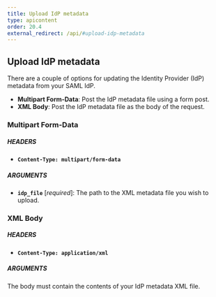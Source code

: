 ```yaml
---
title: Upload IdP metadata
type: apicontent
order: 20.4
external_redirect: /api/#upload-idp-metadata
---
```


## Upload IdP metadata

There are a couple of options for updating the Identity Provider (IdP) metadata from your SAML IdP.

* **Multipart Form-Data**: Post the IdP metadata file using a form post.
* **XML Body**: Post the IdP metadata file as the body of the request.

### Multipart Form-Data

##### HEADERS
* **`Content-Type: multipart/form-data`**

##### ARGUMENTS
* **`idp_file`** [*required*]:
     The path to the XML metadata file you wish to upload.

### XML Body

##### HEADERS
* **`Content-Type: application/xml`**

##### ARGUMENTS
The body must contain the contents of your IdP metadata XML file.
